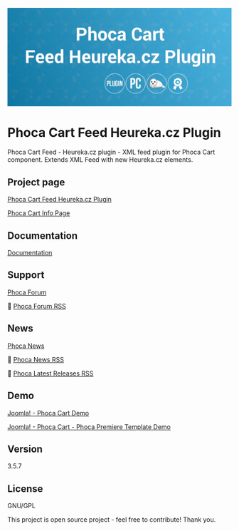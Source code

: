 



![Phoca Cart Feed Heureka.cz Plugin](https://github.com/PhocaCz/PhocaCartFeedHeurekaCzPlugin/blob/master/heureka_cz.png?raw=true)

# Phoca Cart Feed Heureka.cz Plugin



Phoca Cart Feed - Heureka.cz plugin - XML feed plugin for Phoca Cart component. Extends XML Feed with new Heureka.cz elements.



## Project page

[Phoca Cart Feed Heureka.cz Plugin](https://www.phoca.cz/phocacart-extensions/2-plugins/45-feed-heureka-cz-plugin)

[Phoca Cart Info Page](https://www.phoca.cz/project/phocacart-joomla-ecommerce)



## Documentation

[Documentation](https://www.phoca.cz/documentation/category/115-phoca-cart)





## Support

[Phoca Forum](https://www.phoca.cz/forum)

:bell: [Phoca Forum RSS](https://www.phoca.cz/forum/app.php/feed)



## News

[Phoca News](https://www.phoca.cz/news)

:bell: [Phoca News RSS](https://www.phoca.cz/news?format=feed&type=rss)

:bell: [Phoca Latest Releases RSS](https://www.phoca.cz/download/feed/111?format=feed&type=rss)



## Demo

[Joomla! - Phoca Cart Demo](https://www.phoca.cz/phocacartdemo/)

[Joomla! - Phoca Cart - Phoca Premiere Template Demo](https://www.phoca.cz/phocacartdemo/premiere/)







## Version

3.5.7



## License

GNU/GPL



This project is open source project - feel free to contribute! Thank you.
